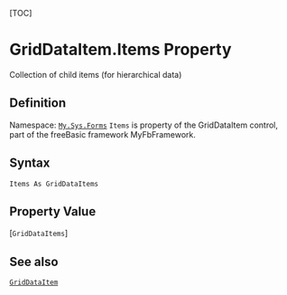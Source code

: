 [TOC]
# GridDataItem.Items Property
Collection of child items (for hierarchical data)
## Definition
Namespace: [`My.Sys.Forms`](My.Sys.Forms.md)
`Items` is property of the GridDataItem control, part of the freeBasic framework MyFbFramework.
## Syntax
```freeBasic
Items As GridDataItems
```
## Property Value
[`GridDataItems`]
## See also
[`GridDataItem`](GridDataItem.md)
